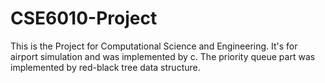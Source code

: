 # CSE6010-Project
This is the Project for Computational Science and Engineering. It's for airport simulation and was implemented by c.
The priority queue part was implemented by red-black tree data structure.
